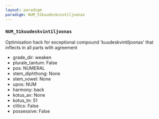 ```yaml
---
layout: paradigm
paradigm: NUM_51kuudeskvintiljoonas
---
```

### ` NUM_51kuudeskvintiljoonas `

Optimisation hack for exceptional compound ’kuudeskvintiljoonas’ that inflects in all parts with agreement
* grade_dir: weaken
* plurale_tantum: False
* pos: NUMERAL
* stem_diphthong: None
* stem_vowel: None
* upos: NUM
* harmony: back
* kotus_av: None
* kotus_tn: 51
* clitics: False
* possessive: False
